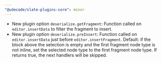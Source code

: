 ```yaml
---
"@udecode/slate-plugins-core": minor
---
```


- New plugin option `deserialize.getFragment`: Function called on `editor.insertData` to filter the fragment to insert.
- New plugin option `deserialize.preInsert`: Function called on `editor.insertData` just before `editor.insertFragment`. Default: if the block above the selection is empty and the first fragment node type is not inline, set the selected node type to the first fragment node type. If returns true, the next handlers will be skipped.
